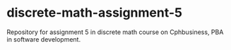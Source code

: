 # discrete-math-assignment-5
Repository for assignment 5 in discrete math course on Cphbusiness, PBA in software development. 
